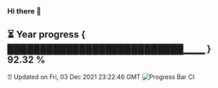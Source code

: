 ### Hi there 👋
⏳ Year progress { ███████████████████████████▁▁▁ } 92.32 %
---
⏰ Updated on Fri, 03 Dec 2021 23:22:46 GMT
![Progress Bar CI](https://github.com/liununu/liununu/workflows/Progress%20Bar%20CI/badge.svg)
